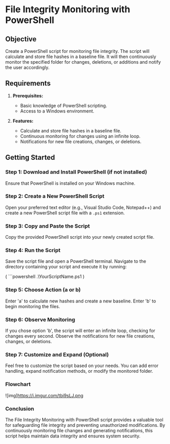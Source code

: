 # File Integrity Monitoring with PowerShell

## Objective

Create a PowerShell script for monitoring file integrity. The script will calculate and store file hashes in a baseline file. It will then continuously monitor the specified folder for changes, deletions, or additions and notify the user accordingly.

## Requirements

1. **Prerequisites:**
   - Basic knowledge of PowerShell scripting.
   - Access to a Windows environment.

2. **Features:**
   - Calculate and store file hashes in a baseline file.
   - Continuous monitoring for changes using an infinite loop.
   - Notifications for new file creations, changes, or deletions.

## Getting Started

### Step 1: Download and Install PowerShell (if not installed)

Ensure that PowerShell is installed on your Windows machine.

### Step 2: Create a New PowerShell Script

Open your preferred text editor (e.g., Visual Studio Code, Notepad++) and create a new PowerShell script file with a `.ps1` extension.

### Step 3: Copy and Paste the Script

Copy the provided PowerShell script into your newly created script file.

### Step 4: Run the Script

Save the script file and open a PowerShell terminal. Navigate to the directory containing your script and execute it by running:

( ```powershell
.\YourScriptName.ps1 )

### Step 5: Choose Action (a or b)

Enter 'a' to calculate new hashes and create a new baseline.
Enter 'b' to begin monitoring the files.

### Step 6: Observe Monitoring
If you chose option 'b', the script will enter an infinite loop, checking for changes every second. Observe the notifications for new file creations, changes, or deletions.

### Step 7: Customize and Expand (Optional)
Feel free to customize the script based on your needs. You can add error handling, expand notification methods, or modify the monitored folder.

### Flowchart

![img]https://i.imgur.com/tbi9sLJ.png

### Conclusion

The File Integrity Monitoring with PowerShell script provides a valuable tool for safeguarding file integrity and preventing unauthorized modifications. By continuously monitoring file changes and generating notifications, this script helps maintain data integrity and ensures system security.
